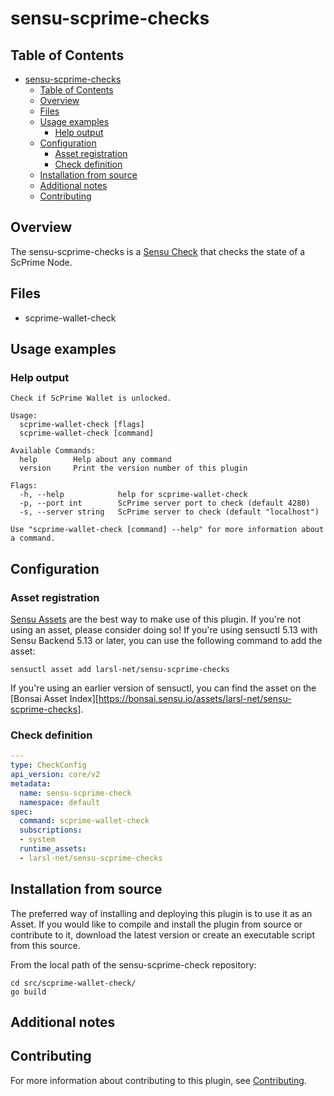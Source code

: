 # sensu-scprime-checks

## Table of Contents
- [sensu-scprime-checks](#sensu-scprime-checks)
  - [Table of Contents](#table-of-contents)
  - [Overview](#overview)
  - [Files](#files)
  - [Usage examples](#usage-examples)
    - [Help output](#help-output)
  - [Configuration](#configuration)
    - [Asset registration](#asset-registration)
    - [Check definition](#check-definition)
  - [Installation from source](#installation-from-source)
  - [Additional notes](#additional-notes)
  - [Contributing](#contributing)

## Overview

The sensu-scprime-checks is a [Sensu Check][6] that checks the state of a ScPrime Node.

## Files
* scprime-wallet-check

## Usage examples
### Help output

```
Check if ScPrime Wallet is unlocked.

Usage:
  scprime-wallet-check [flags]
  scprime-wallet-check [command]

Available Commands:
  help        Help about any command
  version     Print the version number of this plugin

Flags:
  -h, --help            help for scprime-wallet-check
  -p, --port int        ScPrime server port to check (default 4280)
  -s, --server string   ScPrime server to check (default "localhost")

Use "scprime-wallet-check [command] --help" for more information about a command.
```

## Configuration

### Asset registration

[Sensu Assets][10] are the best way to make use of this plugin. If you're not using an asset, please
consider doing so! If you're using sensuctl 5.13 with Sensu Backend 5.13 or later, you can use the
following command to add the asset:

```
sensuctl asset add larsl-net/sensu-scprime-checks
```

If you're using an earlier version of sensuctl, you can find the asset on the [Bonsai Asset Index][https://bonsai.sensu.io/assets/larsl-net/sensu-scprime-checks].

### Check definition

```yml
---
type: CheckConfig
api_version: core/v2
metadata:
  name: sensu-scprime-check
  namespace: default
spec:
  command: scprime-wallet-check
  subscriptions:
  - system
  runtime_assets:
  - larsl-net/sensu-scprime-checks
```

## Installation from source

The preferred way of installing and deploying this plugin is to use it as an Asset. If you would
like to compile and install the plugin from source or contribute to it, download the latest version
or create an executable script from this source.

From the local path of the sensu-scprime-check repository:

```
cd src/scprime-wallet-check/
go build
```

## Additional notes

## Contributing

For more information about contributing to this plugin, see [Contributing][1].

[1]: https://github.com/sensu/sensu-go/blob/master/CONTRIBUTING.md
[6]: https://docs.sensu.io/sensu-go/latest/reference/checks/
[10]: https://docs.sensu.io/sensu-go/latest/reference/assets/
